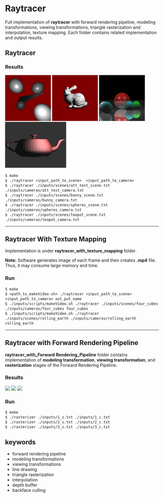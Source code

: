 # Raytracer



Full implementation of **raytracer** with forward rendering pipeline, modeling transformations, viewing transformations, triangle rasterization and interpolation, texture mapping. Each folder contains related implementation and output results.













## Raytracer


### Results
<p float="left">
  <img src="./raytracer/output/att_test.png" width="150" />
  <img src="./raytracer/output/bunny.png" width="150" /> 
  <img src="./raytracer/output/spheres.png" width="150" />
  <img src="./raytracer/output/teapot.png" width="200" />
</p>



```
$ make 
$ ./raytracer <input_path_to_scene>  <input_path_to_camera> 
$ ./raytracer ./inputs/scenes/att_test_scene.txt ./inputs/cameras/att_test_camera.txt
$ ./raytracer ./inputs/scenes/bunny_scene.txt ./inputs/cameras/bunny_camera.txt 
$ ./raytracer ./inputs/scenes/spheres_scene.txt ./inputs/cameras/spheres_camera.txt
$ ./raytracer ./inputs/scenes/teapot_scene.txt ./inputs/cameras/teapot_camera.txt 
```









***

## Raytracer With Texture Mapping

Implementation is under **raytracer_with_texture_mapping** folder. 

**Note:** Software generates image of each frame and then creates **.mp4** file. Thus, it may consume large memory and time.


### Run
```
$ make 
$ <path_to_makeVideo.sh> ./raytracer <input_path_to_scene>  <input_path_to_camera> out_put_name
$ ./inputs/scripts/makeVideo.sh ./raytracer ./inputs/scenes/four_cubes ./inputs/cameras/four_cubes four_cubes
$ ./inputs/scripts/makeVideo.sh ./raytracer ./inputs/scenes/rolling_earth ./inputs/cameras/rolling_earth rolling_earth
```










***

## Raytracer with Forward Rendering Pipeline

**raytracer_with_Forward Rendering_Pipeline** folder contains implementation of  **modeling transformation**, **viewing transformation**, and **rasterization** stages of the Forward Rendering Pipeline.


### Results
<p float="left">
  <img src="./raytracer_with_Forward Rendering_Pipeline/output/1.png" width="150" />
  <img src="./raytracer_with_Forward Rendering_Pipeline/output/2.png" width="150" /> 
  <img src="./raytracer_with_Forward Rendering_Pipeline/output/3.png" width="150" />
</p>


### Run

```
$ make 
$ ./rasterizer ./inputs/1_s.txt ./inputs/1_c.txt
$ ./rasterizer ./inputs/2_s.txt ./inputs/2_c.txt
$ ./rasterizer ./inputs/3_s.txt ./inputs/3_c.txt

```








## keywords
- forward rendering pipeline
- modeling transformations 
- viewing transformations 
- line drawing
- triangle rasterization
- interpolation
- depth buffer
- backface culling



